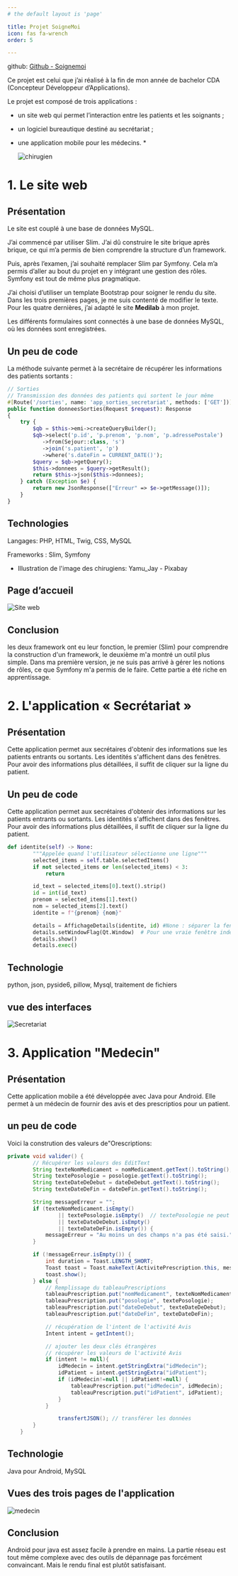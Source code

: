 ```yaml
---
# the default layout is 'page'

title: Projet SoigneMoi
icon: fas fa-wrench
order: 5

---
```




github: [Github - Soignemoi](https://github.com/GerardLeRest/soignemoi-symfony)

Ce projet est celui que j’ai réalisé à la fin de mon année de bachelor CDA (Concepteur Développeur d’Applications).

Le projet est composé de trois applications :

- un site web qui permet l’interaction entre les patients et les soignants ;

- un logiciel bureautique destiné au secrétariat ;

- une application mobile pour les médecins. *
  
  ![chirugien](assets/img/chirurgiens.png)

# 1. Le site web

## Présentation

Le site est couplé à une base de données MySQL.

J’ai commencé par utiliser Slim. J’ai dû construire le site brique après brique, ce qui m’a permis de bien comprendre la structure d’un framework.

Puis, après l’examen, j’ai souhaité remplacer Slim par Symfony. Cela m’a permis d’aller au bout du projet en y intégrant une gestion des rôles. Symfony est tout de même plus pragmatique.

J’ai choisi d’utiliser un template Bootstrap pour soigner le rendu du site. Dans les trois premières pages, je me suis contenté de modifier le texte. Pour les quatre dernières, j’ai adapté le site **Medilab** à mon projet.

Les différents formulaires sont connectés à une base de données MySQL, où les données sont enregistrées.

## Un peu de code

La méthode suivante permet à la secrétaire de récupérer les informations des patients sortants :

```php
// Sorties
// Transmission des données des patients qui sortent le jour même
#[Route('/sorties', name: 'app_sorties_secretariat', methods: ['GET'])]
public function donneesSorties(Request $request): Response
{
    try {
        $qb = $this->emi->createQueryBuilder();
        $qb->select('p.id', 'p.prenom', 'p.nom', 'p.adressePostale')
           ->from(Sejour::class, 's')
           ->join('s.patient', 'p')
           ->where('s.dateFin = CURRENT_DATE()');
        $query = $qb->getQuery();
        $this->donnees = $query->getResult();
        return $this->json($this->donnees);
    } catch (Exception $e) {
        return new JsonResponse(["Erreur" => $e->getMessage()]);
    }
}
```

## Technologies

Langages: PHP, HTML, Twig, CSS, MySQL

Frameworks : Slim, Symfony

* Illustration de l'image des chirugiens: Yamu_Jay - Pixabay

## Page d’accueil

![Site web](assets/img/site_web.png)

## Conclusion

les deux framework ont eu leur fonction, le premier (Slim) pour comprendre la construction d'un framework, le deuxième m'a montré un outil plus simple. Dans ma première version, je ne suis pas arrivé à gérer les notions de rôles, ce que Symfony m'a permis de le faire.
Cette partie a été riche en apprentissage.

# 2. L'application « Secrétariat »

## Présentation

Cette application permet aux secrétaires d'obtenir des informations sue les patients entrants ou sortants. Les identités s'affichent dans des fenêtres. Pour avoir des informations plus détaillées, il suffit de cliquer sur la ligne du patient.

## Un peu de code

Cette application permet aux secrétaires d'obtenir des informations sur les patients entrants ou sortants. Les identités s'affichent dans des fenêtres. Pour avoir des informations plus détaillées, il suffit de cliquer sur la ligne du patient.

```python
def identite(self) -> None:
        """Appelée quand l'utilisateur sélectionne une ligne"""
        selected_items = self.table.selectedItems()
        if not selected_items or len(selected_items) < 3:
            return

        id_text = selected_items[0].text().strip()
        id = int(id_text)
        prenom = selected_items[1].text()
        nom = selected_items[2].text()
        identite = f"{prenom} {nom}"

        details = AffichageDetails(identite, id) #None : séparer la fenêtre d'application et cette fenêtre détails
        details.setWindowFlag(Qt.Window)  # Pour une vraie fenêtre indépendante
        details.show()
        details.exec()
```

## Technologie

python, json, pyside6, pillow, Mysql, traitement de fichiers

## vue des interfaces

![Secretariat](assets/img/secretariat.png)

# 3. Application "Medecin"

## Présentation

Cette application mobile a été développée avec Java pour Android. Elle permet à un médecin de fournir des avis et des prescriptios pour un patient.

## un peu de code

Voici la constrution des valeurs de"Orescriptions:

```java
private void valider() {
        // Récupérer les valeurs des EditText
        String texteNomMedicament = nomMedicament.getText().toString();
        String textePosologie = posologie.getText().toString();
        String texteDateDeDebut = dateDeDebut.getText().toString();
        String texteDateDeFin = dateDeFin.getText().toString();

        String messageErreur = "";
        if (texteNomMedicament.isEmpty()
                || textePosologie.isEmpty()  // textePosologie ne peut pas être null
                || texteDateDeDebut.isEmpty()
                || texteDateDeFin.isEmpty()) {
            messageErreur = "Au moins un des champs n'a pas été saisi.";
        }

        if (!messageErreur.isEmpty()) {
            int duration = Toast.LENGTH_SHORT;
            Toast toast = Toast.makeText(ActivitePrescription.this, messageErreur, duration);
            toast.show();
        } else {
            // Remplissage du tableauPrescriptions
            tableauPrescription.put("nomMedicament", texteNomMedicament);
            tableauPrescription.put("posologie", textePosologie);
            tableauPrescription.put("dateDeDebut", texteDateDeDebut);
            tableauPrescription.put("dateDeFin", texteDateDeFin);

            // récupération de l'intent de l'activité Avis
            Intent intent = getIntent();

            // ajouter les deux clés étrangères
            // récupérer les valeurs de l'activité Avis
            if (intent != null){
                idMedecin = intent.getStringExtra("idMedecin");
                idPatient = intent.getStringExtra("idPatient");
                if (idMedecin!=null || idPatient!=null) {
                    tableauPrescription.put("idMedecin", idMedecin);
                    tableauPrescription.put("idPatient", idPatient);
                }
            }

                transfertJSON(); // transférer les données
        }
    }
```

## Technologie

Java pour Android, MySQL

## Vues des trois pages de l'application

![medecin](assets/img/medecin.png)

## Conclusion

Android pour java est assez facile à prendre en mains. La partie réseau est tout même complexe avec des outils de dépannage pas forcément convaincant. Mais le rendu final est plutôt satisfaisant.
